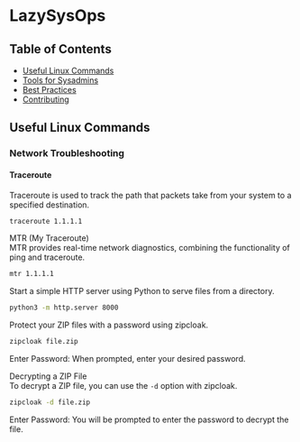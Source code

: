# LazySysOps

## Table of Contents

- [Useful Linux Commands](#useful-linux-commands)
- [Tools for Sysadmins](#tools-for-sysadmins)
- [Best Practices](#best-practices)
- [Contributing](#contributing)

## Useful Linux Commands


### Network Troubleshooting

#### Traceroute
Traceroute is used to track the path that packets take from your system to a specified destination.

```bash
traceroute 1.1.1.1
```

MTR (My Traceroute)  
MTR provides real-time network diagnostics, combining the functionality of ping and traceroute.  

```bash
mtr 1.1.1.1
```

Start a simple HTTP server using Python to serve files from a directory.  

```bash
python3 -m http.server 8000
```

Protect your ZIP files with a password using zipcloak.  

```bash
zipcloak file.zip
```

Enter Password: When prompted, enter your desired password.  

Decrypting a ZIP File  
To decrypt a ZIP file, you can use the `-d` option with zipcloak.  

```bash
zipcloak -d file.zip
```

Enter Password: You will be prompted to enter the password to decrypt the file.  



